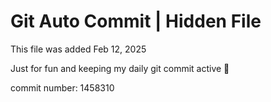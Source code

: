 # Git Auto Commit | Hidden File

This file was added Feb 12, 2025

Just for fun and keeping my daily git commit active 🤪

commit number: 1458310
